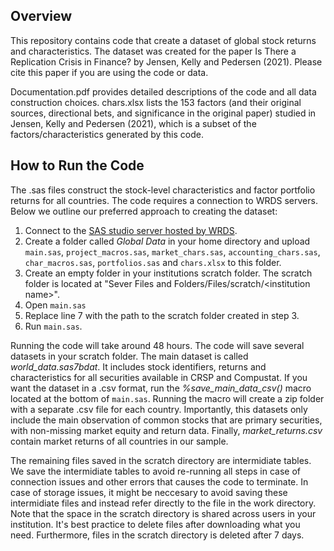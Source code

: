 ## Overview
This repository contains code that create a dataset of global stock returns and characteristics. The dataset was created for the paper Is There a Replication Crisis in Finance? by Jensen, Kelly and Pedersen (2021). Please cite this paper if you are using the code or data.

Documentation.pdf provides detailed descriptions of the code and all data construction choices. chars.xlsx lists the 153 factors (and their original sources, directional bets, and significance in the original paper) studied in Jensen, Kelly and Pedersen (2021), which is a subset of the factors/characteristics generated by this code.

## How to Run the Code
The .sas files construct the stock-level characteristics and factor portfolio returns for all countries. The code requires a connection to WRDS servers. Below we outline our preferred approach to creating the dataset:

1. Connect to the [SAS studio server hosted by WRDS](https://wrds-cloud.wharton.upenn.edu/SASStudio/index?locale=en_US).  
2. Create a folder called _Global Data_ in your home directory and upload `main.sas`, `project_macros.sas`, `market_chars.sas`, `accounting_chars.sas`, `char_macros.sas`, `portfolios.sas` and `chars.xlsx` to this folder.
3. Create an empty folder in your institutions scratch folder. The scratch folder is located at "Sever Files and Folders/Files/scratch/\<institution name\>".
4. Open `main.sas` 
5. Replace line 7 with the path to the scratch folder created in step 3. 
6. Run `main.sas`. 

Running the code will take around 48 hours. The code will save several datasets in your scratch folder. The main dataset is called _world_data.sas7bdat_. It includes stock identifiers, returns and characteristics for all securities available in CRSP and Compustat. If you want the dataset in a .csv format, run the _%save_main_data_csv()_ macro located at the bottom of `main.sas`. Running the macro will create a zip folder with a separate .csv file for each country. Importantly, this datasets only include the main observation of common stocks that are primary securities, with non-missing market equity and return data. Finally, _market_returns.csv_ contain market returns of all countries in our sample. 

The remaining files saved in the scratch directory are intermidiate tables. We save the intermidiate tables to avoid re-running all steps in case of connection issues and other errors that causes the code to terminate. In case of storage issues, it might be neccesary to avoid saving these intermidiate files and instead refer directly to the file in the work directory. 
Note that the space in the scratch directory is shared across users in your institution. It's best practice to delete files after downloading what you need. Furthermore, files in the scratch directory is deleted after 7 days.
